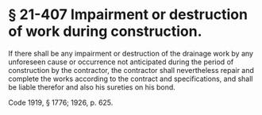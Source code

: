 # § 21-407 Impairment or destruction of work during construction.

<p>If there shall be any impairment or destruction of the drainage work by any unforeseen cause or occurrence not anticipated during the period of construction by the contractor, the contractor shall nevertheless repair and complete the works according to the contract and specifications, and shall be liable therefor and also his sureties on his bond.</p><p>Code 1919, § 1776; 1926, p. 625.</p>